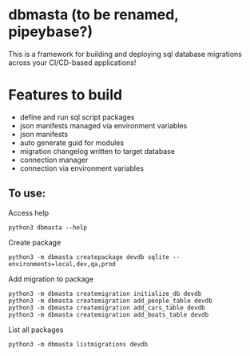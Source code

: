 # dbmasta (to be renamed, pipeybase?) 
This is a framework for building and deploying sql database migrations across your CI/CD-based applications!
# Features to build
- define and run sql script packages
- json manifests managed via environment variables
- json manifests 
- auto generate guid for modules
- migration changelog written to target database
- connection manager
- connection via environment variables

## To use:
Access help
```shell
python3 dbmasta --help
```

Create package
```shell
python3 -m dbmasta createpackage devdb sqlite --environments=local,dev,qa,prod
```

Add migration to package
```shell
python3 -m dbmasta createmigration initialize_db devdb
python3 -m dbmasta createmigration add_people_table devdb
python3 -m dbmasta createmigration add_cars_table devdb
python3 -m dbmasta createmigration add_boats_table devdb
```

List all packages
```shell
python3 -m dbmasta listmigrations devdb
```